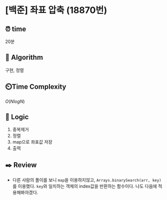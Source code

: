 # [백준] 좌표 압축 (18870번)

## ⏰  **time**
20분

## :pushpin: **Algorithm**
구현, 정렬

## ⏲️**Time Complexity**
$O(NlogN)$

## :round_pushpin: **Logic**
1. 중복제거
2. 정렬
3. map으로 좌표값 저장
4. 출력

## :black_nib: **Review**
- 다른 사람의 풀이를 보니 `map`을 이용하지않고, `Arrays.binarySearch(arr, key)`를 이용했다.
  `key`와 일치하는 객체의 index값을 반환하는 함수이다. 나도 다음에 적용해봐야겠다.
